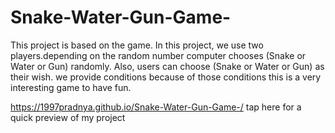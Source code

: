 # Snake-Water-Gun-Game-
This project is based on the game. In this project, we use two players.depending on the random number computer chooses (Snake or Water or Gun) randomly. Also, users can choose (Snake or Water or Gun) as their wish. we provide conditions because of those conditions this is a very interesting game to have fun.

 https://1997pradnya.github.io/Snake-Water-Gun-Game-/ tap here for a quick preview of my project
